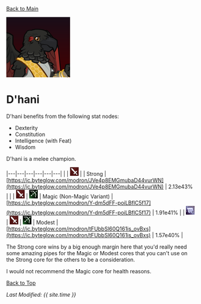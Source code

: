 [Back to Main](index.md)

![Profile Picture](images/portraits/D'hani.png)

# D'hani

D'hani benefits from the following stat nodes:
* Dexterity
* Constitution
* Intelligence (with Feat)
* Wisdom

D'hani is a melee champion.

|---|---|---|---|---|---|
|   | ![Melee Icon](images/melee.png) |   | Strong | [https://ic.byteglow.com/modron/JVe4p8EMGmubaD44vurWN](https://ic.byteglow.com/modron/JVe4p8EMGmubaD44vurWN) | 2.13e43% |
|   | ![Melee Icon](images/melee.png) | ![Ranged Icon](images/ranged.png) | Magic (Non-Magic Variant) | [https://ic.byteglow.com/modron/Y-dm5dFF-poiLBflC5f17](https://ic.byteglow.com/modron/Y-dm5dFF-poiLBflC5f17) | 1.91e41% |
| ![Magic Icon](images/magic.png) | ![Melee Icon](images/melee.png) | ![Ranged Icon](images/ranged.png) | Modest | [https://ic.byteglow.com/modron/tFUbbSl60Q161is_ovBxs](https://ic.byteglow.com/modron/tFUbbSl60Q161is_ovBxs) | 1.57e40% |

The Strong core wins by a big enough margin here that you'd really need some amazing pipes for the Magic or Modest cores that you can't use on the Strong core for the others to be a consideration.

I would not recommend the Magic core for health reasons.

[Back to Top](#top)

*Last Modified: {{ site.time }}*